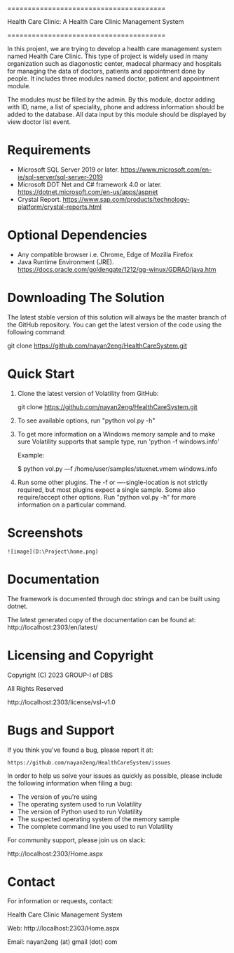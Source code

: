 =======================================

Health Care Clinic: A Health Care Clinic Management System

=======================================

In this projent, we are trying to develop a health care management system 
named Health Care Clinic. This type of project is widely used in many 
organization such as diagonostic center, madecal pharmacy and hospitals
for managing the data of doctors, patients and appointment done by 
people. It includes three modules named doctor, patient and appointment 
module.

The modules must be filled by the admin. By this module, doctor
adding with ID, name, a list of speciality, phone and address information
should be added to the database. All data input by this module should be
displayed by view doctor list event.


Requirements
============

- Microsoft SQL Server 2019 or later. https://www.microsoft.com/en-ie/sql-server/sql-server-2019
- Microsoft DOT Net and C# framework 4.0 or later. https://dotnet.microsoft.com/en-us/apps/aspnet
- Crystal Report. https://www.sap.com/products/technology-platform/crystal-reports.html

Optional Dependencies
=====================

- Any compatible browser i.e. Chrome, Edge of Mozilla Firefox
- Java Runtime Environment (JRE). https://docs.oracle.com/goldengate/1212/gg-winux/GDRAD/java.htm

Downloading The Solution
======================

The latest stable version of this solution will always be the master
branch of the GitHub repository. You can get the latest version of
the code using the following command:

git clone https://github.com/nayan2eng/HealthCareSystem.git

Quick Start
===========

1. Clone the latest version of Volatility from GitHub:

    git clone https://github.com/nayan2eng/HealthCareSystem.git

2. To see available options, run "python vol.py -h"

3. To get more information on a Windows memory sample and to make sure
Volatility supports that sample type, run
'python -f <imagepath> windows.info’

   Example:

    $ python vol.py —f /home/user/samples/stuxnet.vmem windows.info

4. Run some other plugins. The -f or —-single-location is not strictly
required, but most plugins expect a single sample. Some also
require/accept other options.  Run "python vol.py <plugin> -h"
for more information on a particular command.

Screenshots
=============
    ![image](D:\Project\home.png)


Documentation
=============

The framework is documented through doc strings and can be built using dotnet.

The latest generated copy of the documentation can be found at:
http://localhost:2303/en/latest/

Licensing and Copyright
=======================

Copyright (C) 2023 GROUP-I of DBS

All Rights Reserved

http://localhost:2303/license/vsl-v1.0

Bugs and Support
================

If you think you've found a bug, please report it at:

    https://github.com/nayan2eng/HealthCareSystem/issues

In order to help us solve your issues as quickly as possible,
please include the following information when filing a bug:

* The version of  you're using
* The operating system used to run Volatility
* The version of Python used to run Volatility
* The suspected operating system of the memory sample
* The complete command line you used to run Volatility

For community support, please join us on slack:

http://localhost:2303/Home.aspx

Contact
=======

For information or requests, contact:

Health Care Clinic Management System

Web: http://localhost:2303/Home.aspx

Email: nayan2eng (at) gmail (dot) com

